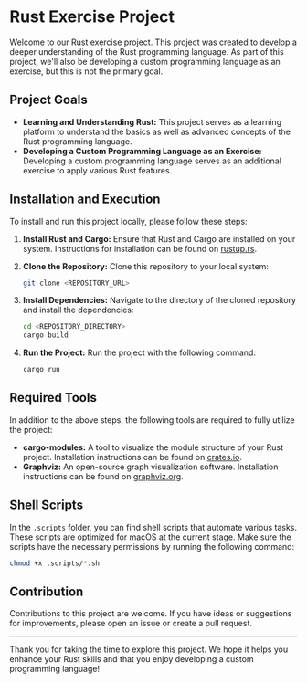 # Rust Exercise Project

Welcome to our Rust exercise project. This project was created to develop a deeper understanding of the Rust programming language. As part of this project, we'll also be developing a custom programming language as an exercise, but this is not the primary goal.

## Project Goals

- **Learning and Understanding Rust:** This project serves as a learning platform to understand the basics as well as advanced concepts of the Rust programming language.
- **Developing a Custom Programming Language as an Exercise:** Developing a custom programming language serves as an additional exercise to apply various Rust features.

## Installation and Execution

To install and run this project locally, please follow these steps:

1. **Install Rust and Cargo:**
   Ensure that Rust and Cargo are installed on your system. Instructions for installation can be found on [rustup.rs](https://rustup.rs/).

2. **Clone the Repository:**
   Clone this repository to your local system:
   ```bash
   git clone <REPOSITORY_URL>
   ```

3. **Install Dependencies:**
   Navigate to the directory of the cloned repository and install the dependencies:
   ```bash
   cd <REPOSITORY_DIRECTORY>
   cargo build
   ```

4. **Run the Project:**
   Run the project with the following command:
   ```bash
   cargo run
   ```

## Required Tools

In addition to the above steps, the following tools are required to fully utilize the project:

- **cargo-modules:** A tool to visualize the module structure of your Rust project. Installation instructions can be found on [crates.io](https://crates.io/crates/cargo-modules).
- **Graphviz:** An open-source graph visualization software. Installation instructions can be found on [graphviz.org](https://graphviz.org/download/).

## Shell Scripts

In the `.scripts` folder, you can find shell scripts that automate various tasks. These scripts are optimized for macOS at the current stage. Make sure the scripts have the necessary permissions by running the following command:
   ```bash
   chmod +x .scripts/*.sh
   ```

## Contribution

Contributions to this project are welcome. If you have ideas or suggestions for improvements, please open an issue or create a pull request.

---

Thank you for taking the time to explore this project. We hope it helps you enhance your Rust skills and that you enjoy developing a custom programming language!